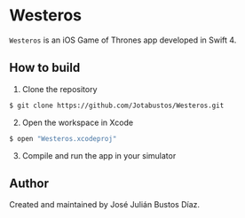 # Westeros
`Westeros` is an iOS Game of Thrones app developed in Swift 4.

## How to build

1) Clone the repository

```bash
$ git clone https://github.com/Jotabustos/Westeros.git
```

2) Open the workspace in Xcode

```bash
$ open "Westeros.xcodeproj"
```

3) Compile and run the app in your simulator

## Author

Created and maintained by José Julián Bustos Díaz.